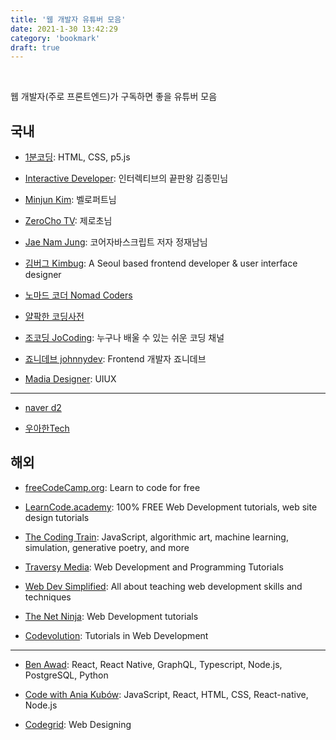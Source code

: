 ```yaml
---
title: '웹 개발자 유튜버 모음'
date: 2021-1-30 13:42:29
category: 'bookmark'
draft: true
---
```


<!-- <div style="font-size: 12px; font-style: italic; text-align: right;">
마지막 업데이트: 2021.01.20
</div> -->

<br />

웹 개발자(주로 프론트엔드)가 구독하면 좋을 유튜버 모음

## 국내

- [1분코딩](https://www.youtube.com/channel/UC_s1FC7s5YVwDImzv-WG93Q): HTML, CSS, p5.js

- [Interactive Developer](https://www.youtube.com/user/cmiscm): 인터렉티브의 끝판왕 김종민님

- [Minjun Kim](https://www.youtube.com/channel/UCmMgRlN-3GKQ_CH7cOtLdvg): 벨로퍼트님

- [ZeroCho TV](https://www.youtube.com/channel/UCp-vBtwvBmDiGqjvLjChaJw): 제로초님

- [Jae Nam Jung](https://www.youtube.com/channel/UC68WPMGvA3Zj4qmqAuS8-ow): 코어자바스크립트 저자 정재남님

- [김버그 Kimbug](https://www.youtube.com/channel/UCFDbz39kFPvU0AUpgHx4ICw): A Seoul based frontend developer & user interface designer

- [노마드 코더 Nomad Coders](https://www.youtube.com/channel/UCUpJs89fSBXNolQGOYKn0YQ)

- [얄팍한 코딩사전](https://www.youtube.com/channel/UC2nkWbaJt1KQDi2r2XclzTQ)

- [조코딩 JoCoding](https://www.youtube.com/channel/UCQNE2JmbasNYbjGAcuBiRRg): 누구나 배울 수 있는 쉬운 코딩 채널

- [죠니데브 johnnydev](https://www.youtube.com/channel/UCsTWCFYRDOp6ofIOqFOICEQ): Frontend 개발자 죠니데브

- [Madia Designer](https://www.youtube.com/channel/UCxRnfrmJAkRLarzeBJETB5g): UIUX

<hr />

- [naver d2](https://www.youtube.com/channel/UCNrehnUq7Il-J7HQxrzp7CA)

- [우아한Tech](https://www.youtube.com/channel/UC-mOekGSesms0agFntnQang)

## 해외

- [freeCodeCamp.org](https://www.youtube.com/c/Freecodecamp): Learn to code for free

- [LearnCode.academy](https://www.youtube.com/user/learncodeacademy): 100% FREE Web Development tutorials, web site design tutorials

- [The Coding Train](https://www.youtube.com/user/shiffman): JavaScript, algorithmic art, machine learning, simulation, generative poetry, and more

- [Traversy Media](https://www.youtube.com/c/TraversyMedia): Web Development and Programming Tutorials

- [Web Dev Simplified](https://www.youtube.com/c/WebDevSimplified): All about teaching web development skills and techniques

- [The Net Ninja](https://www.youtube.com/c/TheNetNinja/): Web Development tutorials

- [Codevolution](https://www.youtube.com/channel/UC80PWRj_ZU8Zu0HSMNVwKWw): Tutorials in Web Development

<hr />

- [Ben Awad](https://www.youtube.com/user/99baddawg): React, React Native, GraphQL, Typescript, Node.js, PostgreSQL, Python

- [Code with Ania Kubów](https://www.youtube.com/channel/UC5DNytAJ6_FISueUfzZCVsw): JavaScript, React, HTML, CSS, React-native, Node.js

- [Codegrid](https://www.youtube.com/channel/UC7pVho4O31FyfQsZdXWejEw): Web Designing
